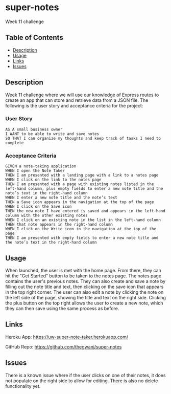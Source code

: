 # super-notes
Week 11 challenge

## Table of Contents
- [Description](#description)
- [Usage](#usage)
- [Links](#links)
- [Issues](#issues)

## Description 
Week 11 challenge where we will use our knowledge of Express routes to create an app that can store and retrieve data from a JSON file. The following is the user story and acceptance criteria for the project:

### User Story

```
AS A small business owner
I WANT to be able to write and save notes
SO THAT I can organize my thoughts and keep track of tasks I need to complete
```

### Acceptance Criteria

```
GIVEN a note-taking application
WHEN I open the Note Taker
THEN I am presented with a landing page with a link to a notes page
WHEN I click on the link to the notes page
THEN I am presented with a page with existing notes listed in the left-hand column, plus empty fields to enter a new note title and the note’s text in the right-hand column
WHEN I enter a new note title and the note’s text
THEN a Save icon appears in the navigation at the top of the page
WHEN I click on the Save icon
THEN the new note I have entered is saved and appears in the left-hand column with the other existing notes
WHEN I click on an existing note in the list in the left-hand column
THEN that note appears in the right-hand column
WHEN I click on the Write icon in the navigation at the top of the page
THEN I am presented with empty fields to enter a new note title and the note’s text in the right-hand column
```

## Usage
When launched, the user is met with the home page. From there, they can hit the "Get Started" button to be taken to the notes page. The notes page contains the user's previous notes. They can also create and save a note by filling out the note title and text, then clicking on the save icon that appears in the top right corner. The user can also edit a note by clicking the note on the left side of the page, showing the title and text on the right side. Clicking the plus button on the top right allows the user to create a new note, which they can then save using the same process as before.

## Links
Heroku App: https://uw-super-note-taker.herokuapp.com/

GitHub Repo: https://github.com/thegwanj/super-notes

## Issues
There is a known issue where if the user clicks on one of their notes, it does not populate on the right side to allow for editing. There is also no delete functionality yet.